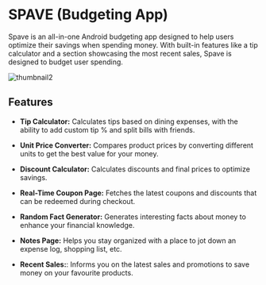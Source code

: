 # SPAVE (Budgeting App)

Spave is an all-in-one Android budgeting app designed to help users optimize their savings when spending money. 
With built-in features like a tip calculator and a section showcasing the most recent sales, Spave is designed to budget user spending.

![thumbnail2](https://github.com/pearl-natalia/Spave/assets/145855287/b90fa00d-e81c-4ca9-9f62-1a5af45bb1a3)

## Features

- **Tip Calculator:** Calculates tips based on dining expenses, with the ability to add custom tip % and split bills with friends.
  
- **Unit Price Converter:** Compares product prices by converting different units to get the best value for your money.

- **Discount Calculator:** Calculates discounts and final prices to optimize savings.

- **Real-Time Coupon Page:** Fetches the latest coupons and discounts that can be redeemed during checkout.
  
- **Random Fact Generator:** Generates interesting facts about money to enhance your financial knowledge.

- **Notes Page:** Helps you stay organized with a place to jot down an expense log, shopping list, etc.
  
- **Recent Sales:**: Informs you on the latest sales and promotions to save money on your favourite products.
